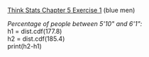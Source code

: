 [Think Stats Chapter 5 Exercise 1](http://greenteapress.com/thinkstats2/html/thinkstats2006.html#toc50) (blue men)

*Percentage of people between 5'10" and 6'1":*  
h1 = dist.cdf(177.8)  
h2 = dist.cdf(185.4)  
print(h2-h1)
